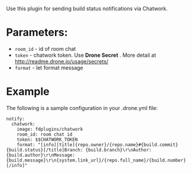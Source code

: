 Use this plugin for sending build status notifications via Chatwork.

# Parameters:

- `room_id` - id of room chat
- `token` - chatwork token. Use **Drone Secret** . More detail at http://readme.drone.io/usage/secrets/
- `format` - let format message

# Example

The following is a sample configuration in your .drone.yml file:

```YML
notify:
  chatwork:
    image: fdplugins/chatwork
    room_id: room chat id
    token: $$CHATWORK_TOKEN
    format: "[info][title]{repo.owner}/{repo.name}#{build.commit} {build.status}[/title]Branch: {build.branch}\r\nAuthor: {build.author}\r\nMessage: {build.message}\r\n{system.link_url}/{repo.full_name}/{build.number}[/info]"
```
